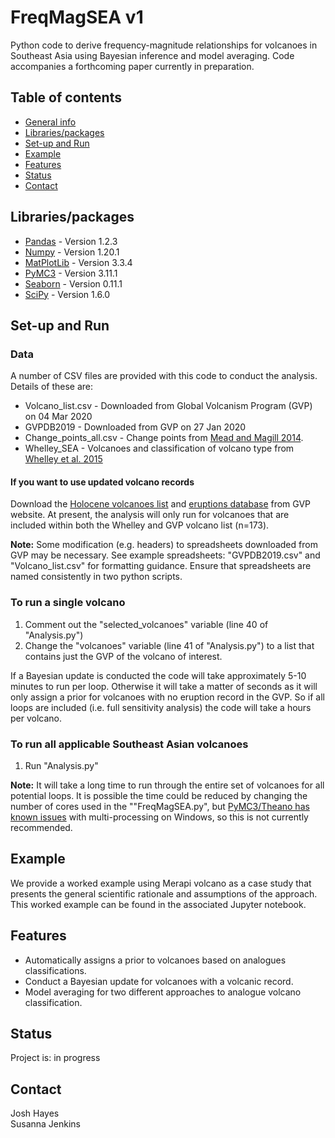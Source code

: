 # FreqMagSEA v1
Python code to derive frequency-magnitude relationships for volcanoes in Southeast Asia using Bayesian inference and model averaging. Code accompanies a forthcoming paper currently in preparation.

## Table of contents
* [General info](#general-info)
* [Libraries/packages](#libraries-packages)
* [Set-up and Run](#Set-up)
* [Example](#example)
* [Features](#features)
* [Status](#status)
* [Contact](#contact)

## Libraries/packages
* [Pandas](https://pandas.pydata.org/) - Version 1.2.3
* [Numpy](https://numpy.org/) - Version 1.20.1
* [MatPlotLib](https://matplotlib.org/) - Version 3.3.4
* [PyMC3](https://docs.pymc.io/) - Version 3.11.1
* [Seaborn](https://seaborn.pydata.org/) - Version 0.11.1
* [SciPy](https://www.scipy.org/) - Version 1.6.0

## Set-up and Run

### Data
A number of CSV files are provided with this code to conduct the analysis. Details of these are:  

* Volcano_list.csv - Downloaded from Global Volcanism Program (GVP) on 04 Mar 2020
* GVPDB2019 - Downloaded from GVP on 27 Jan 2020
* Change_points_all.csv - Change points from [Mead and Magill 2014](https://doi.org/10.1007/s00445-014-0874-y).
* Whelley_SEA - Volcanoes and classification of volcano type from [Whelley et al. 2015](https://doi.org/10.1007/s00445-014-0893-8)

#### If you want to use updated volcano records
Download the [Holocene volcanoes list](https://volcano.si.edu/list_volcano_holocene.cfm) and [eruptions database](https://volcano.si.edu/search_eruption.cfm) from GVP website. At present, the analysis will only run for volcanoes that are included within both the Whelley and GVP volcano list (n=173).

**Note:** Some modification (e.g. headers) to spreadsheets downloaded from GVP may be necessary. See example spreadsheets: "GVPDB2019.csv" and "Volcano_list.csv" for formatting guidance. Ensure that spreadsheets are named consistently in two python scripts.

### To run a single volcano
1. Comment out the "selected_volcanoes" variable (line 40 of "Analysis.py")
2. Change the "volcanoes" variable (line 41 of "Analysis.py") to a list that contains just the GVP of the volcano of interest.  

If a Bayesian update is conducted the code will take approximately 5-10 minutes to run per loop. Otherwise it will take a matter of seconds as it will only assign a prior for volcanoes with no eruption record in the GVP. So if all loops are included (i.e. full sensitivity analysis) the code will take a hours per volcano.

### To run all applicable Southeast Asian volcanoes
1. Run "Analysis.py"

**Note:** It will take a long time to run through the entire set of volcanoes for all potential loops.  It is possible the time could be reduced by changing the number of cores used in the ""FreqMagSEA.py", but [PyMC3/Theano has known issues](https://github.com/pymc-devs/pymc3/issues/3140#issuecomment-453850707) with multi-processing on Windows, so this is not currently recommended.

## Example
We provide a worked example using Merapi volcano as a case study that presents the general scientific rationale and assumptions of the approach. This worked example can be found in the associated Jupyter notebook.

## Features
* Automatically assigns a prior to volcanoes based on analogues classifications.  
* Conduct a Bayesian update for volcanoes with a volcanic record.  
* Model averaging for two different approaches to analogue volcano classification.

## Status
Project is: in progress

## Contact
Josh Hayes  
Susanna Jenkins
